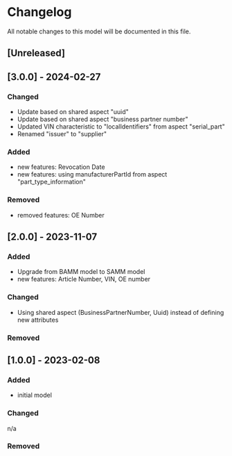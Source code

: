 # Changelog
All notable changes to this model will be documented in this file.

## [Unreleased]

## [3.0.0] - 2024-02-27

### Changed
- Update based on shared aspect "uuid"
- Update based on shared aspect "business partner number"
- Updated VIN characteristic to "localIdentifiers" from aspect "serial_part"
- Renamed "issuer" to "supplier"

### Added
- new features: Revocation Date
- new features: using manufacturerPartId from aspect "part_type_information"

### Removed
- removed features: OE Number 

## [2.0.0] - 2023-11-07
### Added
- Upgrade from BAMM model to SAMM model
- new features: Article Number, VIN, OE number

### Changed
- Using shared aspect (BusinessPartnerNumber, Uuid) instead of defining new attributes

### Removed

## [1.0.0] - 2023-02-08
### Added
- initial model

### Changed
n/a

### Removed
